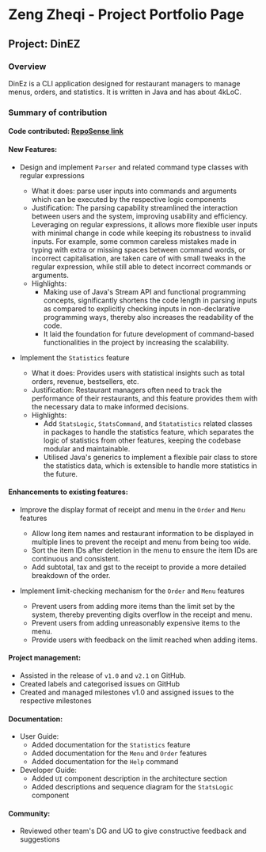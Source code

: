 # Zeng Zheqi - Project Portfolio Page
## Project: DinEZ
### Overview
DinEz is a CLI application designed for restaurant managers to manage menus, orders, and statistics.
It is written in Java and has about 4kLoC.

### Summary of contribution
#### **Code contributed**: [RepoSense link](https://nus-cs2113-ay2324s2.github.io/tp-dashboard/?search=&sort=groupTitle&sortWithin=title&timeframe=commit&mergegroup=&groupSelect=groupByRepos&breakdown=true&checkedFileTypes=docs~functional-code~test-code~other&since=2024-02-23&tabOpen=true&tabType=authorship&tabAuthor=adamzzq&tabRepo=AY2324S2-CS2113-F14-2%2Ftp%5Bmaster%5D&authorshipIsMergeGroup=false&authorshipFileTypes=functional-code~test-code&authorshipIsBinaryFileTypeChecked=false&authorshipIsIgnoredFilesChecked=false)

#### **New Features**:
- Design and implement `Parser` and related command type classes with regular expressions
  * What it does: parse user inputs into commands and arguments which can be executed by the respective logic components
  * Justification: The parsing capability streamlined the interaction between users and the system,
  improving usability and efficiency. Leveraging on regular expressions, it allows more flexible user inputs with minimal change in
  code while keeping its robustness to invalid inputs. For example, some common careless mistakes made in typing with
  extra or missing spaces between command words, or incorrect capitalisation, are taken care of with small tweaks in the
  regular expression, while still able to detect incorrect commands or arguments.
  * Highlights:
    * Making use of Java's Stream API and functional programming concepts, significantly shortens the code length in parsing
    inputs as compared to explicitly checking inputs in non-declarative programming ways, thereby also increases the readability of the code.
    * It laid the foundation for future development of command-based functionalities in the project by increasing
    the scalability.

- Implement the `Statistics` feature
  * What it does: Provides users with statistical insights such as total orders, revenue, bestsellers, etc.
  * Justification: Restaurant managers often need to track the performance of their restaurants, and this feature
  provides them with the necessary data to make informed decisions.
  * Highlights:
    * Add `StatsLogic`, `StatsCommand`, and `Statatistics` related classes in packages to handle the statistics feature,
    which separates the logic of statistics from other features, keeping the codebase modular and maintainable.
    * Utilised Java's generics to implement a flexible pair class to store the statistics data, which is extensible to
    handle more statistics in the future.

#### **Enhancements to existing features**:
- Improve the display format of receipt and menu in the `Order` and `Menu` features
  * Allow long item names and restaurant information to be displayed in multiple lines to prevent the receipt and menu
  from being too wide.
  * Sort the item IDs after deletion in the menu to ensure the item IDs are continuous and consistent.
  * Add subtotal, tax and gst to the receipt to provide a more detailed breakdown of the order.

- Implement limit-checking mechanism for the `Order` and `Menu` features
  * Prevent users from adding more items than the limit set by the system, thereby preventing digits overflow in the
  receipt and menu.
  * Prevent users from adding unreasonably expensive items to the menu.
  * Provide users with feedback on the limit reached when adding items.

#### **Project management**:
- Assisted in the release of `v1.0` and `v2.1` on GitHub.
- Created labels and categorised issues on GitHub
- Created and managed milestones v1.0 and assigned issues to the respective milestones

#### **Documentation**:
- User Guide:
  * Added documentation for the `Statistics` feature
  * Added documentation for the `Menu` and `Order` features
  * Added documentation for the `Help` command
- Developer Guide:
  * Added `UI` component description in the architecture section
  * Added descriptions and sequence diagram for the `StatsLogic` component

#### **Community**:
- Reviewed other team's DG and UG to give constructive feedback and suggestions






